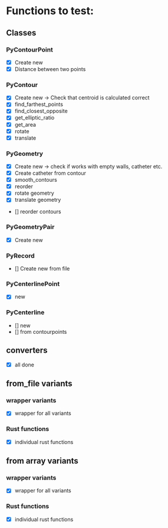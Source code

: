 # Functions to test:
## Classes
### PyContourPoint
- [x] Create new
- [x] Distance between two points

### PyContour
- [x] Create new -> Check that centroid is calculated correct
- [x] find_farthest_points
- [x] find_closest_opposite
- [x] get_elliptic_ratio
- [x] get_area
- [x] rotate
- [x] translate

### PyGeometry
- [x] Create new -> check if works with empty walls, catheter etc.
- [x] Create catheter from contour
- [x] smooth_contours
- [x] reorder
- [x] rotate geometry
- [x] translate geometry
- [] reorder contours

### PyGeometryPair
- [x] Create new

### PyRecord
- [] Create new from file

### PyCenterlinePoint
- [x] new

### PyCenterline
- [] new
- [] from contourpoints

## converters
- [x] all done

## from_file variants
### wrapper variants
- [x] wrapper for all variants
### Rust functions
- [x] individual rust functions

## from array variants
### wrapper variants
- [x] wrapper for all variants
### Rust functions
- [x] individual rust functions

